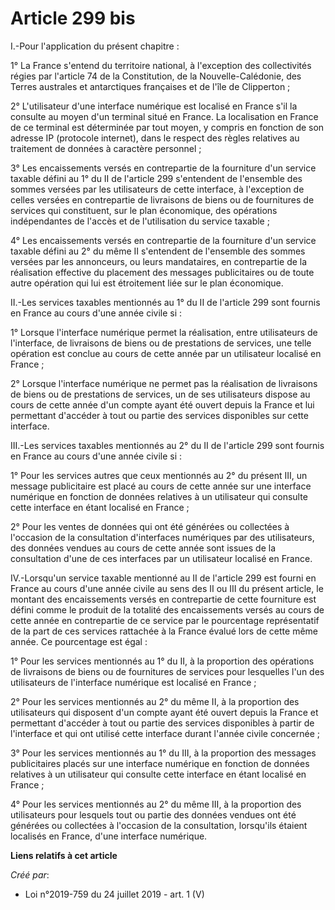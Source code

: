 # Article 299 bis

I.-Pour l'application du présent chapitre :

1° La France s'entend du territoire national, à l'exception des collectivités régies par l'article 74 de la Constitution, de
la Nouvelle-Calédonie, des Terres australes et antarctiques françaises et de l'île de Clipperton ;

2° L'utilisateur d'une interface numérique est localisé en France s'il la consulte au moyen d'un terminal situé en France. La
localisation en France de ce terminal est déterminée par tout moyen, y compris en fonction de son adresse IP (protocole
internet), dans le respect des règles relatives au traitement de données à caractère personnel ;

3° Les encaissements versés en contrepartie de la fourniture d'un service taxable défini au 1° du II de l'article 299
s'entendent de l'ensemble des sommes versées par les utilisateurs de cette interface, à l'exception de celles versées en
contrepartie de livraisons de biens ou de fournitures de services qui constituent, sur le plan économique, des opérations
indépendantes de l'accès et de l'utilisation du service taxable ;

4° Les encaissements versés en contrepartie de la fourniture d'un service taxable défini au 2° du même II s'entendent de
l'ensemble des sommes versées par les annonceurs, ou leurs mandataires, en contrepartie de la réalisation effective du
placement des messages publicitaires ou de toute autre opération qui lui est étroitement liée sur le plan économique.

II.-Les services taxables mentionnés au 1° du II de l'article 299 sont fournis en France au cours d'une année civile si :

1° Lorsque l'interface numérique permet la réalisation, entre utilisateurs de l'interface, de livraisons de biens ou de
prestations de services, une telle opération est conclue au cours de cette année par un utilisateur localisé en France ;

2° Lorsque l'interface numérique ne permet pas la réalisation de livraisons de biens ou de prestations de services, un de ses
utilisateurs dispose au cours de cette année d'un compte ayant été ouvert depuis la France et lui permettant d'accéder à tout
ou partie des services disponibles sur cette interface.

III.-Les services taxables mentionnés au 2° du II de l'article 299 sont fournis en France au cours d'une année civile si :

1° Pour les services autres que ceux mentionnés au 2° du présent III, un message publicitaire est placé au cours de cette
année sur une interface numérique en fonction de données relatives à un utilisateur qui consulte cette interface en étant
localisé en France ;

2° Pour les ventes de données qui ont été générées ou collectées à l'occasion de la consultation d'interfaces numériques par
des utilisateurs, des données vendues au cours de cette année sont issues de la consultation d'une de ces interfaces par un
utilisateur localisé en France.

IV.-Lorsqu'un service taxable mentionné au II de l'article 299 est fourni en France au cours d'une année civile au sens des
II ou III du présent article, le montant des encaissements versés en contrepartie de cette fourniture est défini comme le
produit de la totalité des encaissements versés au cours de cette année en contrepartie de ce service par le pourcentage
représentatif de la part de ces services rattachée à la France évalué lors de cette même année. Ce pourcentage est égal :

1° Pour les services mentionnés au 1° du II, à la proportion des opérations de livraisons de biens ou de fournitures de
services pour lesquelles l'un des utilisateurs de l'interface numérique est localisé en France ;

2° Pour les services mentionnés au 2° du même II, à la proportion des utilisateurs qui disposent d'un compte ayant été ouvert
depuis la France et permettant d'accéder à tout ou partie des services disponibles à partir de l'interface et qui ont utilisé
cette interface durant l'année civile concernée ;

3° Pour les services mentionnés au 1° du III, à la proportion des messages publicitaires placés sur une interface numérique
en fonction de données relatives à un utilisateur qui consulte cette interface en étant localisé en France ;

4° Pour les services mentionnés au 2° du même III, à la proportion des utilisateurs pour lesquels tout ou partie des données
vendues ont été générées ou collectées à l'occasion de la consultation, lorsqu'ils étaient localisés en France, d'une
interface numérique.

**Liens relatifs à cet article**

_Créé par_:

  - Loi n°2019-759 du 24 juillet 2019 - art. 1 (V)
